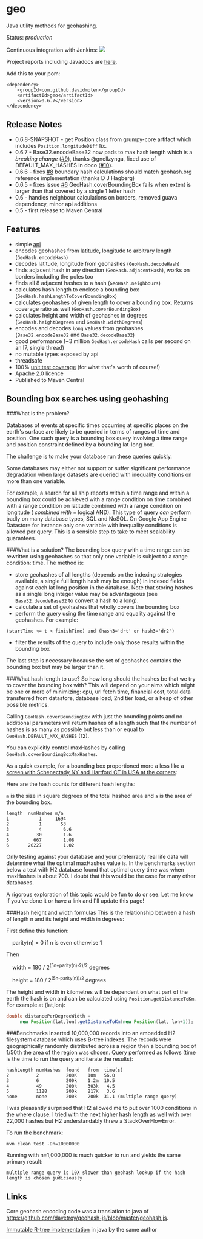 geo
===

Java utility methods for geohashing.

Status: *production*

Continuous integration with Jenkins: <a href="https://xuml-tools.ci.cloudbees.com/"><img src="https://xuml-tools.ci.cloudbees.com/job/geo/badge/icon"/></a>

Project reports including Javadocs are [here](https://xuml-tools.ci.cloudbees.com/job/geo%20site/site/project-reports.html).

Add this to your pom:

    <dependency>
        <groupId>com.github.davidmoten</groupId>
        <artifactId>geo</artifactId>
        <version>0.6.7</version>
    </dependency>

Release Notes
----------------
* 0.6.8-SNAPSHOT - get Position class from grumpy-core artifact which includes ```Position.longitudeDiff``` fix.
* 0.6.7 - Base32.encodeBase32 now pads to max hash length which is a *breaking change* ([#9](https://github.com/davidmoten/geo/issues/9)), thanks @gnellzynga, 
fixed use of DEFAULT_MAX_HASHES in doco ([#10](https://github.com/davidmoten/geo/issues/10)).
* 0.6.6 - fixes [#8](https://github.com/davidmoten/geo/issues/8) boundary hash calculations should match geohash.org reference implementation (thanks D J Hagberg)
* 0.6.5 - fixes issue [#6](https://github.com/davidmoten/geo/issues/6) GeoHash.coverBoundingBox fails when extent is larger than that covered by a single 1 letter hash
* 0.6 - handles neighbour calculations on borders, removed guava dependency, minor api additions
* 0.5 - first release to Maven Central

Features
----------
* simple [api](https://xuml-tools.ci.cloudbees.com/job/geo%20site/site/apidocs/index.html)
* encodes geohashes from latitude, longitude to arbitrary length (`GeoHash.encodeHash`)
* decodes latitude, longitude from geohashes (`GeoHash.decodeHash`)
* finds adjacent hash in any direction (`GeoHash.adjacentHash`), works on borders including the poles too
* finds all 8 adjacent hashes to a hash (`GeoHash.neighbours`)
* calculates hash length to enclose a bounding box (`GeoHash.hashLengthToCoverBoundingBox`)
* calculates geohashes of given length to cover a bounding box. Returns coverage ratio as well (`GeoHash.coverBoundingBox`)
* calculates height and width of geohashes in degrees (`GeoHash.heightDegrees` and `GeoHash.widthDegrees`)
* encodes and decodes `long` values from geohashes (`Base32.encodeBase32` and `Base32.decodeBase32`)
* good performance (~3 million `GeoHash.encodeHash` calls per second on an I7, single thread)
* no mutable types exposed by api
* threadsafe 
* 100% [unit test coverage](https://xuml-tools.ci.cloudbees.com/job/geo%20site/site/cobertura/index.html) (for what that's worth of course!)
* Apache 2.0 licence
* Published to Maven Central

Bounding box searches using geohashing
---------------------------------------

###What is the problem?

Databases of events at specific times occurring at specific places on the earth's surface are likely to be queried in terms of ranges of time and position. One such query is a bounding box query involving a time range and position constraint defined by a bounding lat-long box. 

The challenge is to make your database run these queries quickly. 

Some databases may either not support or suffer significant performance degradation when large datasets are queried with inequality conditions on more than one variable.

For example, a search for all ship reports within a time range and within a bounding box could be achieved with a range condition on time combined with a range condition on latitude combined with a range condition on longitude ( *combined with* = logical AND). This type of query *can* perform badly on many database types, SQL and NoSQL. On Google App Engine Datastore for instance only one variable with inequality conditions is allowed per query. This is a sensible step to take to meet scalability guarantees.

###What is a solution?
The bounding box query with a time range can be rewritten using geohashes so that only one variable is subject to a range condition: time.  The method is:

* store geohashes of all lengths (depends on the indexing strategies available, a single full length hash may be enough) in indexed fields against each lat long position in the database. Note that storing hashes as a single long integer value may be advantageous (see `Base32.decodeBase32` to convert a hash to a long).
* calculate a set of geohashes that wholly covers the bounding box
* perform the query using the time range and equality against the geohashes. For example:

```
(startTime <= t < finishTime) and (hash3='drt' or hash3='dr2')
```

* filter the results of the query to include only those results within the bounding box

The last step is necessary because the set of geohashes contains the bounding box but may be larger than it.

###What hash length to use?
So how long should the hashes be that we try to cover the bounding box with? This will depend on your aims which might be one or more of minimizing: cpu, url fetch time, financial cost, total data transferred from datastore, database load, 2nd tier load, or a heap of other possible metrics. 

Calling `GeoHash.coverBoundingBox` with just the bounding points and no additional parameters will return hashes of a length such that the number of hashes is as many as possible but less than or equal to `GeoHash.DEFAULT_MAX_HASHES` (12).

You can explicitly control maxHashes by calling `GeoHash.coverBoundingBoxMaxHashes`.

As a quick example, for a bounding box proportioned more a less like a [screen with Schenectady NY and Hartford CT in USA at the corners](https://maps.google.com.au/maps?q=schenectady+to+hartford&saddr=schenectady&daddr=hartford&hl=en&ll=42.287469,-73.265076&spn=1.692503,2.37854&sll=42.37072,-73.262329&sspn=1.690265,2.37854&geocode=FSNLjQIdj8WX-yml-HU1_W3eiTF6shJvjXCyGQ%3BFX9DfQId2-mq-ymlURHyEVPmiTGZWX3pqEqOzA&gl=au&t=m&z=9):

Here are the hash counts for different hash lengths:

`m` is the size in square degrees of the total hashed area and `a` is the area of the bounding box.

```
length  numHashes m/a    
1           1     1694   
2           1       53     
3           4        6.6    
4          30        1.6    
5         667        1.08   
6       20227        1.02   
```

Only testing against your database and your preferrably real life data will determine what the optimal maxHashes value is. In the benchmarks section below a test with H2 database found that optimal query time was when maxHashes is about 700. I doubt that this would be the case for many other databases. 

A rigorous exploration of this topic would be fun to do or see. Let me know if you've done it or have a link and I'll update this page!

###Hash height and width formulas
This is the relationship between a hash of length n and its height and width in degrees:

First define this function:

&nbsp;&nbsp;&nbsp;&nbsp;parity(n) = 0 if n is even otherwise 1

Then

&nbsp;&nbsp;&nbsp;&nbsp;width = 180 / 2<sup>(5n+parity(n)-2)/2</sup> degrees

&nbsp;&nbsp;&nbsp;&nbsp;height = 180 / 2<sup>(5n-parity(n))/2</sup> degrees

The height and width in kilometres will be dependent on what part of the earth the hash is on and can be calculated using `Position.getDistanceToKm`. 
For example at (lat,lon):
```java
double distancePerDegreeWidth =
     new Position(lat,lon).getDistanceToKm(new Position(lat, lon+1));
``` 

###Benchmarks
Inserted 10,000,000 records into an embedded H2 filesystem database which uses B-tree indexes. The records were geographically randomly distributed across a region then a bounding box of 1/50th the area of the region was chosen. Query performed as follows (time is the time to run the query and iterate the results):

```
hashLength numHashes  found   from  time(s) 
2          2          200K    10m   56.0    
3          6          200k    1.2m  10.5
4          49         200k    303k   4.5
5          1128       200k    217K   3.6
none       none       200k    200k  31.1 (multiple range query)
```
I was pleasantly surprised that H2 allowed me to put over 1000 conditions in the where clause. I tried with the next higher hash length as well with over 22,000 hashes but H2 understandably threw a StackOverFlowError.  

To run the benchmark:

```
mvn clean test -Dn=10000000
```

Running with n=1,000,000 is much quicker to run and yields the same primary result:

```
multiple range query is 10X slower than geohash lookup if the hash length is chosen judiciously
```

Links
-------

Core geohash encoding code was a translation to java of https://github.com/davetroy/geohash-js/blob/master/geohash.js.

[Immutable R-tree implementation](https://github.com/davidmoten/rtree) in java by the same author
